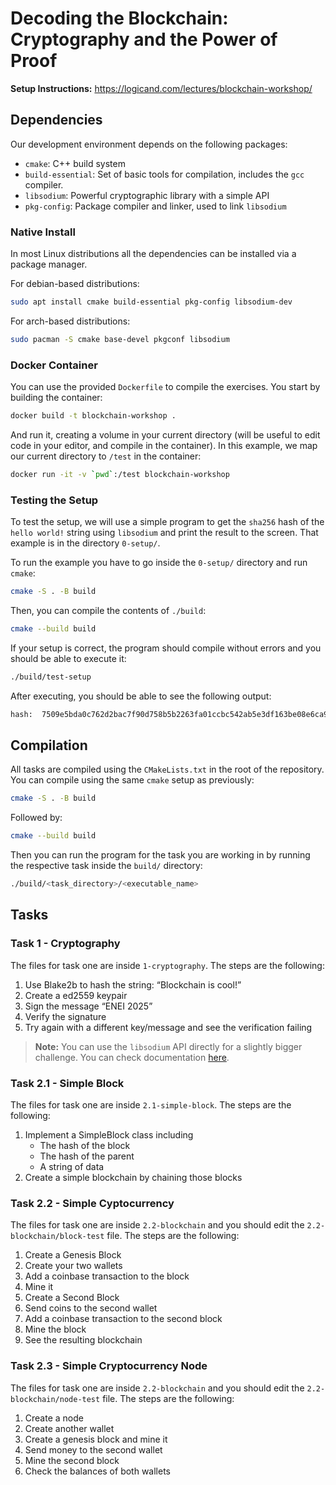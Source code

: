 # Decoding the Blockchain: Cryptography and the Power of Proof

**Setup Instructions:** https://logicand.com/lectures/blockchain-workshop/

## Dependencies

Our development environment depends on the following packages:

- `cmake`: C++ build system
- `build-essential`: Set of basic tools for compilation, includes the `gcc` compiler.
- `libsodium`: Powerful cryptographic library with a simple API
- `pkg-config`: Package compiler and linker, used to link `libsodium`

### Native Install

In most Linux distributions all the dependencies can be installed via a package manager.

For debian-based distributions:

```bash {linenos=false}
sudo apt install cmake build-essential pkg-config libsodium-dev
```

For arch-based distributions:

```bash {linenos=false}
sudo pacman -S cmake base-devel pkgconf libsodium
```

### Docker Container

You can use the provided `Dockerfile` to compile the exercises. You start 
by building the container:

```bash {linenos=false}
docker build -t blockchain-workshop .
```

And run it, creating a volume in your current directory (will be useful to edit code in your editor, and compile in the container). In this example, we map our current directory to `/test` in the container:


```sh {linenos=false}
docker run -it -v `pwd`:/test blockchain-workshop
```

### Testing the Setup 

To test the setup, we will use a simple program to get the `sha256` hash of 
the `hello world!` string using `libsodium` and print the result to the screen. That example is in the directory `0-setup/`.

To run the example you have to go inside the `0-setup/` directory and run `cmake`:

```bash {linenos=false}
cmake -S . -B build
```

Then, you can compile the contents of `./build`:

```bash {linenos=false}
cmake --build build
```

If your setup is correct, the program should compile without errors and you should be able to execute it:

```bash {linenos=false}
./build/test-setup
```

After executing, you should be able to see the following output:

```sh {linenos=false}
hash:  7509e5bda0c762d2bac7f90d758b5b2263fa01ccbc542ab5e3df163be08e6ca9
```

## Compilation

All tasks are compiled using the `CMakeLists.txt` in the root of the repository. You can compile using the same `cmake` setup as previously:


```bash {linenos=false}
cmake -S . -B build
```
Followed by:

```bash {linenos=false}
cmake --build build
```
Then you can run the program for the task you are working in by running
the respective task inside the `build/` directory:

```bash {linenos=false}
./build/<task_directory>/<executable_name>
```

## Tasks

### Task 1 - Cryptography

The files for task one are inside `1-cryptography`. The steps are the following:

1. Use Blake2b to hash the string: “Blockchain is cool!”
2. Create a ed2559 keypair
3. Sign the message “ENEI 2025”
4. Verify the signature
5. Try again with a different key/message and see the verification failing

> **Note:** You can use the `libsodium` API directly for a slightly bigger challenge. You can check documentation [here](https://libsodium.gitbook.io/doc).

### Task 2.1 - Simple Block 

The files for task one are inside `2.1-simple-block`. The steps are the following:

1. Implement a SimpleBlock class including
    - The hash of the block
    - The hash of the parent 
    - A string of data
2. Create a simple blockchain by chaining those blocks

### Task 2.2 - Simple Cyptocurrency

The files for task one are inside `2.2-blockchain` and you should edit the `2.2-blockchain/block-test` file. The steps are the following:

1. Create a Genesis Block
2. Create your two wallets
3. Add a coinbase transaction to the block
4. Mine it
5. Create a Second Block
6. Send coins to the second wallet
7. Add a coinbase transaction to the second block
8. Mine the block
9. See the resulting blockchain

### Task 2.3 - Simple Cryptocurrency Node

The files for task one are inside `2.2-blockchain` and you should edit the `2.2-blockchain/node-test` file. The steps are the following:

1. Create a node
2. Create another wallet
3. Create a genesis block and mine it
4. Send money to the second wallet
5. Mine the second block
6. Check the balances of both wallets


